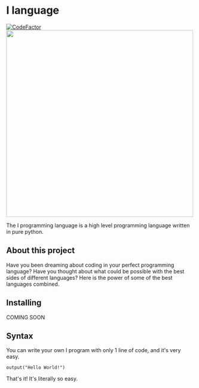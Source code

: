# I language
[![CodeFactor](https://www.codefactor.io/repository/github/i-language-development/i-language/badge)](https://www.codefactor.io/repository/github/i-language-development/i-language)
<img src="https://github.com/I-Language-Development/I-language/blob/main/.github/example-syntax.png?raw=true" width="500px"/>

The I programming language is a high level programming language written in pure python. 

## About this project
Have you been dreaming about coding in your perfect programming language?
Have you thought about what could be possible with the best sides of different languages?
Here is the power of some of the best languages combined.

## Installing
COMING SOON

## Syntax
You can write your own I program with only 1 line of code, and it's very easy.
```
output("Hello World!")
```

That's it! It's literally so easy.

